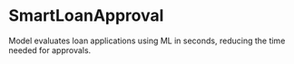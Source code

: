 # SmartLoanApproval
Model evaluates loan applications using ML in seconds, reducing the time needed for approvals.
